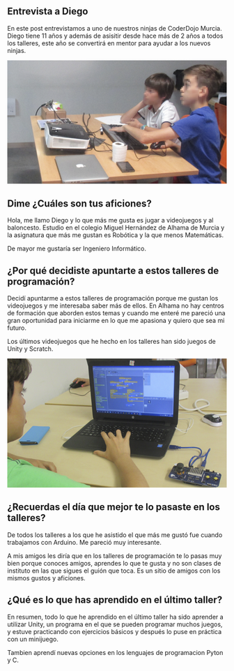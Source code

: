## Entrevista a Diego

En este post entrevistamos a uno de nuestros ninjas de CoderDojo Murcia. Diego tiene 11 años y además de asisitir desde hace más de 2 años a todos los talleres, este año se convertirá en mentor para ayudar a los nuevos ninjas.

![](img/1.png)

## Dime ¿Cuáles son tus aficiones? 

Hola, me llamo Diego y lo que más me gusta es jugar a videojuegos y al baloncesto. Estudio en el colegio Miguel Hernández de Alhama de Murcia y la asignatura que más me gustan es Robótica y la que menos Matemáticas.

De mayor me gustaría ser Ingeniero Informático.

## ¿Por qué decidiste apuntarte a estos talleres de programación?

Decidí apuntarme a estos talleres de programación porque me gustan los videojuegos y me interesaba saber más de ellos. En Alhama no hay centros de formación que aborden estos temas y cuando me enteré me pareció una gran oportunidad para iniciarme en lo que me apasiona y quiero que sea mi futuro.

Los últimos videojuegos que he hecho en los talleres han sido juegos de Unity y Scratch.

![](img/2.png)

## ¿Recuerdas el día que mejor te lo pasaste en los talleres?

De todos los talleres a los que he asistido el que más me gustó fue cuando trabajamos con Arduino. Me pareció muy interesante.

A mis amigos les diría que en los talleres de programación te lo pasas muy bien porque conoces amigos, aprendes lo que te gusta y no son clases de instituto en las que sigues el guión que toca. Es un sitio de amigos con los mismos gustos y aficiones.

## ¿Qué es lo que has aprendido en el último taller?

En resumen, todo lo que he aprendido en el último taller ha sido aprender a utilizar Unity, un programa en el que se pueden programar muchos juegos, y estuve practicando con ejercicios básicos y después lo puse en práctica con un minijuego.

Tambien aprendí nuevas opciones en los lenguajes de programacion Pyton y C.